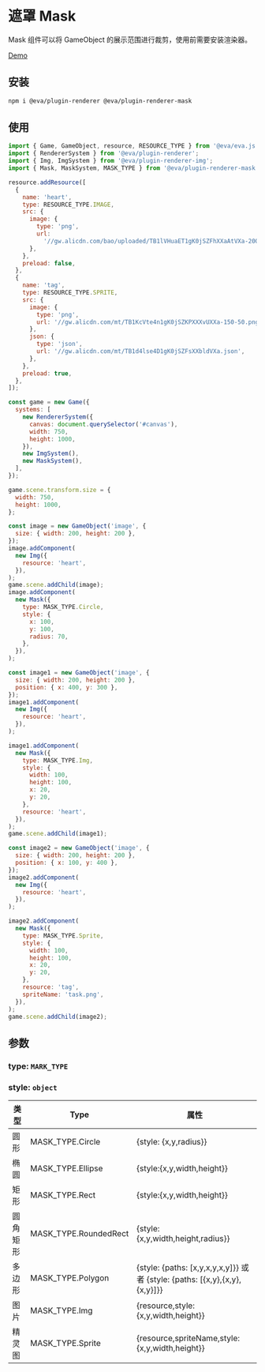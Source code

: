 # 遮罩 Mask

Mask 组件可以将 GameObject 的展示范围进行裁剪，使用前需要安装渲染器。

[Demo](https://eva.js.org/playground/#/mask)

## 安装

```bash 
npm i @eva/plugin-renderer @eva/plugin-renderer-mask 
```
## 使用

```js
import { Game, GameObject, resource, RESOURCE_TYPE } from '@eva/eva.js';
import { RendererSystem } from '@eva/plugin-renderer';
import { Img, ImgSystem } from '@eva/plugin-renderer-img';
import { Mask, MaskSystem, MASK_TYPE } from '@eva/plugin-renderer-mask';

resource.addResource([
  {
    name: 'heart',
    type: RESOURCE_TYPE.IMAGE,
    src: {
      image: {
        type: 'png',
        url:
          '//gw.alicdn.com/bao/uploaded/TB1lVHuaET1gK0jSZFhXXaAtVXa-200-200.png',
      },
    },
    preload: false,
  },
  {
    name: 'tag',
    type: RESOURCE_TYPE.SPRITE,
    src: {
      image: {
        type: 'png',
        url: '//gw.alicdn.com/mt/TB1KcVte4n1gK0jSZKPXXXvUXXa-150-50.png',
      },
      json: {
        type: 'json',
        url: '//gw.alicdn.com/mt/TB1d4lse4D1gK0jSZFsXXbldVXa.json',
      },
    },
    preload: true,
  },
]);

const game = new Game({
  systems: [
    new RendererSystem({
      canvas: document.querySelector('#canvas'),
      width: 750,
      height: 1000,
    }),
    new ImgSystem(),
    new MaskSystem(),
  ],
});

game.scene.transform.size = {
  width: 750,
  height: 1000,
};

const image = new GameObject('image', {
  size: { width: 200, height: 200 },
});
image.addComponent(
  new Img({
    resource: 'heart',
  }),
);
game.scene.addChild(image);
image.addComponent(
  new Mask({
    type: MASK_TYPE.Circle,
    style: {
      x: 100,
      y: 100,
      radius: 70,
    },
  }),
);

const image1 = new GameObject('image', {
  size: { width: 200, height: 200 },
  position: { x: 400, y: 300 },
});
image1.addComponent(
  new Img({
    resource: 'heart',
  }),
);

image1.addComponent(
  new Mask({
    type: MASK_TYPE.Img,
    style: {
      width: 100,
      height: 100,
      x: 20,
      y: 20,
    },
    resource: 'heart',
  }),
);
game.scene.addChild(image1);

const image2 = new GameObject('image', {
  size: { width: 200, height: 200 },
  position: { x: 100, y: 400 },
});
image2.addComponent(
  new Img({
    resource: 'heart',
  }),
);

image2.addComponent(
  new Mask({
    type: MASK_TYPE.Sprite,
    style: {
      width: 100,
      height: 100,
      x: 20,
      y: 20,
    },
    resource: 'tag',
    spriteName: 'task.png',
  }),
);
game.scene.addChild(image2);
```
## 参数

### type: `MARK_TYPE` 

### style: `object` 


| 类型     | **Type**              | **属性**                                                                   |
| -------- | --------------------- | -------------------------------------------------------------------------- |
| 圆形     | MASK_TYPE.Circle      | {style: {x,y,radius}}                                                      |
| 椭圆     | MASK_TYPE.Ellipse     | {style:{x,y,width,height}}                                                 |
| 矩形     | MASK_TYPE.Rect        | {style:{x,y,width,height}}                                                 |
| 圆角矩形 | MASK_TYPE.RoundedRect | {style:{x,y,width,height,radius}}                                          |
| 多边形   | MASK_TYPE.Polygon     | {style: {paths: [x,y,x,y,x,y]}} 或者 {style: {paths: [{x,y},{x,y},{x,y}]}} |
| 图片     | MASK_TYPE.Img         | {resource,style:{x,y,width,height}}                                        |
| 精灵图   | MASK_TYPE.Sprite      | {resource,spriteName,style:{x,y,width,height}}                             |


<br/>
<br/>
<br/>
<br/>
<br/>